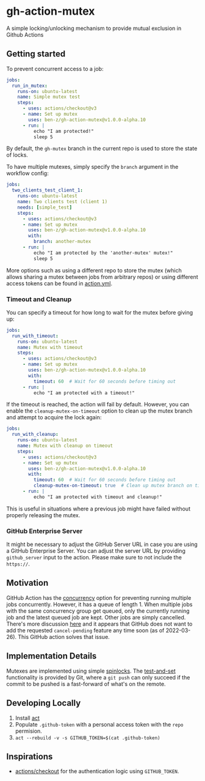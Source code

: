 # gh-action-mutex

A simple locking/unlocking mechanism to provide mutual exclusion in Github Actions

## Getting started

To prevent concurrent access to a job:

```yaml
jobs:
  run_in_mutex:
    runs-on: ubuntu-latest
    name: Simple mutex test
    steps:
      - uses: actions/checkout@v3
      - name: Set up mutex
        uses: ben-z/gh-action-mutex@v1.0.0-alpha.10
      - run: |
          echo "I am protected!"
          sleep 5
```

By default, the `gh-mutex` branch in the current repo is used to store the state of locks.

To have multiple mutexes, simply specify the `branch` argument in the workflow config:

```yaml
jobs:
  two_clients_test_client_1:
    runs-on: ubuntu-latest
    name: Two clients test (client 1)
    needs: [simple_test]
    steps:
      - uses: actions/checkout@v3
      - name: Set up mutex
        uses: ben-z/gh-action-mutex@v1.0.0-alpha.10
        with:
          branch: another-mutex
      - run: |
          echo "I am protected by the 'another-mutex' mutex!"
          sleep 5
```

More options such as using a different repo to store the mutex (which allows sharing a mutex between jobs from arbitrary repos) or using different access tokens can be found in [action.yml](./action.yml).

### Timeout and Cleanup

You can specify a timeout for how long to wait for the mutex before giving up:

```yaml
jobs:
  run_with_timeout:
    runs-on: ubuntu-latest
    name: Mutex with timeout
    steps:
      - uses: actions/checkout@v3
      - name: Set up mutex
        uses: ben-z/gh-action-mutex@v1.0.0-alpha.10
        with:
          timeout: 60  # Wait for 60 seconds before timing out
      - run: |
          echo "I am protected with a timeout!"
```

If the timeout is reached, the action will fail by default. However, you can enable the `cleanup-mutex-on-timeout` option to clean up the mutex branch and attempt to acquire the lock again:

```yaml
jobs:
  run_with_cleanup:
    runs-on: ubuntu-latest
    name: Mutex with cleanup on timeout
    steps:
      - uses: actions/checkout@v3
      - name: Set up mutex
        uses: ben-z/gh-action-mutex@v1.0.0-alpha.10
        with:
          timeout: 60  # Wait for 60 seconds before timing out
          cleanup-mutex-on-timeout: true  # Clean up mutex branch on timeout and retry
      - run: |
          echo "I am protected with timeout and cleanup!"
```

This is useful in situations where a previous job might have failed without properly releasing the mutex.

### GitHub Enterprise Server

It might be necessary to adjust the GitHub Server URL in case you are using a GitHub Enterprise Server. You can adjust the server URL by providing `github_server` input to the action. Please make sure to not include the `https://`.

## Motivation

GitHub Action has the [concurrency](https://docs.github.com/en/actions/using-jobs/using-concurrency) option for preventing running multiple jobs concurrently. However, it has a queue of length 1. When multiple jobs with the same concurrency group get queued, only the currently running job and the latest queued job are kept. Other jobs are simply cancelled. There's more discussion [here](https://github.com/github/feedback/discussions/5435) and it appears that GitHub does not want to add the requested `cancel-pending` feature any time soon (as of 2022-03-26). This GitHub action solves that issue.

## Implementation Details

Mutexes are implemented using simple [spinlocks](https://en.wikipedia.org/wiki/Spinlock). The [test-and-set](https://en.wikipedia.org/wiki/Test-and-set) functionality is provided by Git, where a `git push` can only succeed if the commit to be pushed is a fast-forward of what's on the remote.

## Developing Locally

1. Install [act](https://github.com/nektos/act)
1. Populate `.github-token` with a personal access token with the `repo` permision.
1. `act --rebuild -v -s GITHUB_TOKEN=$(cat .github-token)`

## Inspirations

- [actions/checkout](https://github.com/actions/checkout) for the authentication logic using `GITHUB_TOKEN`.
